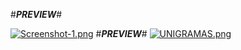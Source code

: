  
 #___PREVIEW___#

 [![Screenshot-1.png](https://i.postimg.cc/5NzgBG2r/Screenshot-6.png)](https://postimg.cc/hfSVg2x8)
  #___PREVIEW___#
[![UNIGRAMAS.png](https://i.postimg.cc/XvY9zDn4/UNIGRAMAS.png)](https://postimg.cc/CR9ZZ7ZQ)
